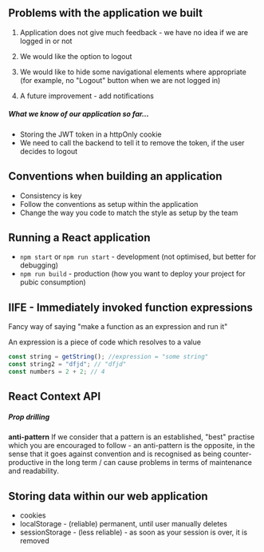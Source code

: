## Problems with the application we built

1. Application does not give much feedback - we have no idea if we are logged in or not

2. We would like the option to logout

3. We would like to hide some navigational elements where appropriate (for example, no "Logout" button when we are not logged in)

4. A future improvement - add notifications

##### What we know of our application so far...

- Storing the JWT token in a httpOnly cookie
- We need to call the backend to tell it to remove the token, if the user decides to logout

## Conventions when building an application

- Consistency is key
- Follow the conventions as setup within the application
- Change the way you code to match the style as setup by the team

## Running a React application

- `npm start` or `npm run start` - development (not optimised, but better for debugging)
- `npm run build` - production (how you want to deploy your project for pubic consumption)

## IIFE - Immediately invoked function expressions

Fancy way of saying "make a function as an expression and run it"

An expression is a piece of code which resolves to a value

```javascript
const string = getString(); //expression = "some string"
const string2 = "dfjd"; // "dfjd"
const numbers = 2 + 2; // 4
```

## React Context API

##### Prop drilling

**anti-pattern**
If we consider that a pattern is an established, "best" practise which you are encouraged to follow - an anti-pattern is the opposite, in the sense that it goes against convention and is recognised as being counter-productive in the long term / can cause problems in terms of maintenance and readability.

## Storing data within our web application

- cookies
- localStorage - (reliable) permanent, until user manually deletes
- sessionStorage - (less reliable) - as soon as your session is over, it is removed
